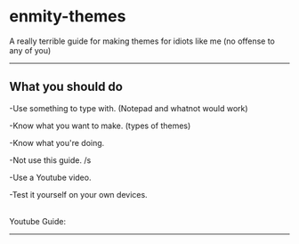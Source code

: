 # enmity-themes
A really terrible guide for making themes for idiots like me (no offense to any of you)

- - - -

## What you should do
-Use something to type with. (Notepad and whatnot would work)

-Know what you want to make. (types of themes) 

-Know what you're doing.

-Not use this guide. /s

-Use a Youtube video.

-Test it yourself on your own devices.<br>
<br>

Youtube Guide:

- - - -
